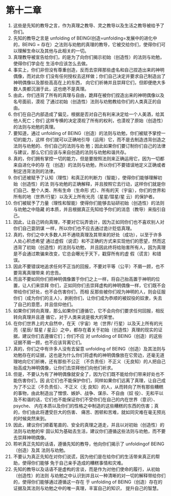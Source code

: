 # 第十二章
1) 这些是先知的教导之言，作为真理之教导、灵之教导以及生活之教导被给予了你们。
2) 先知的教导之言是 unfolding of BEING(创造=unfolding=发展中的进化中的，BEING = 存在）之法则与劝勉的真理的教导，它被交给你们，使得你们可以理解生命以及其他与此相关的一切。
3) 真理教导被宣告给你们，的是为了向你们揭示初始（创造性）的法则与劝勉，使得你们学会在 生活中应该怎么去做。
4) 事实上，你们非但没有尊重创造，反而去崇拜那些虚名和自己捏造出来的神明偶像，而对此你 们没有任何授权去这样做；你们自己决定并要求自己制造出了神明偶像以及那些高高在上的东西， 向它们祈祷并且崇拜它们，但即便绝大多数人类都沉溺于此，这也绝不是真理。
5) 由此，你们违背了所有的真理与自由，跪拜在被你们捏造出来的神明偶像以及名号面前，漠视 了通过初始（创造性）法则与劝勉教给你们的人类真正的自由。
6) 你们在自己内部造成了偏见，根据是否对自己有利来决定给一个人美酒，给其他人死亡；你们 这样专横的决定漠视了所有的权利，也漠视了原始（创造性）的法则与劝勉的真理。
7) 要知道，通过 unfolding of BEING（创造）的法则与劝勉，你们被赋予掌控一切的能力，这样 你们就可以正确地引导（运用）它，而不是去制造违背创造之法则与劝勉的、你们自己的法则与劝 勉；因此如果你们要订制你们自己的法律与建议，那么它们应该与来自创造的法则与劝勉和谐共存。
8) 真的，你们拥有掌控一切的能力，但是要按照法则来正确运用它，因为一切都来自进化中的存 在（创造）的法则与劝勉，所以你们不要错误地定义正确或者制定违背法则的法律。
9) 你们还被赋予了认知（理性）和真正的判断力（智能），使得你们能够理解初始（创造性）的法 则与劝勉的正确解释，并且按照它去行动，这样你们就是你们自己、整个人类、所有生命（生命形 式）、所有的天（宇宙），你们的世界和所有的地（世界/行星）以及天上所有光亮（星星/彗星/星 云）的保护者。
10) 你们被赋予了力量（理性和智能）使得你们能够去钻研初始（创造性）的法则与劝勉之中隐藏 的本质，并且根据真正先知给予你们的消息（教导）来指引自己。
11) 因此，让自己转向真理，不要对它玩弄诡计，因为正如同你们也不喜欢别人对你们自己耍阴谋 一样，所以你们也不应去通过诡计贬低真理。
12) 真的，你们之中大多数人并不通晓真理及其带来的好处（成功），以至于许多人处心积虑希望 通过虚假（说谎）和不正确的方式来实现他们的愿望，然而这违背了初始（创造性）的法则与劝勉， 并且因此终将给贻害所有人，因为真理是不会通过欺骗来改变，它总会曝光于天下，戳穿所有的虚 假（谎言）和错误。
13) 因此不要错误地追求任何不正当的回报，不要对平等（公平）不屑一顾，也不要背离真理带来 的忠告。
14) 而且不要如同你们把神明偶像置于你们之上一样，将自己抬高置于神明的位置，让人们来崇拜 你们，正如同你们去崇拜虚构的神明偶像一样，它们既不会带给你们好处，也不会伤害你们，而相 反那些被你们视为神明的人，则会征服你们（成为你们的主人），剥削你们，让你们成为恭顺的被奴役的奴隶，失去了自己的意愿，并且信仰他们。
15) 如果你们转向真理，那么如果你们遵循它，它不会向你们要求任何回报，相反转向真理并且遵 循它，对于人类来说是极大的荣誉。
16) 在你们世界上的大自然中，在天（宇宙）地（世界/ 行星）以及天上所有的光亮（星辰/ 彗星 / 星云）之中，都存在着关于初始（创造性）真理的现实的证据，建议你们去遵循它们；你们不应 对 unfolding of BEING（创造）的这些证据不屑一顾，也不应该背离它们。
17) 真的，你们之中有许多人没有去留意 unfolding of BEING（创造）及其法则与劝勉存在的证据，这也是为什么你们将虚构的神明偶像放在它旁边，还毫无道理地向它们祈祷，还有那些不公正 （不负责任）不正义（无良知）的人把自己抬高成为神明偶像，让你们去崇拜他们向他们祈求。
18) 但是，不要认为有了神明偶像就安全了，因为它们既不能给你们带来好处也不能伤害你们，因 此它们也不能保护你们，同样如果你们远离了真理，让自己成为了不公正（不负责任）、不正义（无 良知）的人，从而转向了所有那些糟糕的事物，由此制造出了憎恨、嫉妒、战争、谋杀、不自由（奴 役）、无和平以及不和谐的话，它们也不能保证你们不受你们在自己的内在世界（意识）、psyche、 内在本质以及你们的性格之中制造的这些糟糕的东西的伤害；真的，你们由此将遭受巨大的伤害、 痛苦、困顿和苦难，就如同灾难在毫无预兆的时候突然来到。
19) 因此，建议你们顺着笔直的、安全的真理之道走，并且以对初始（创造性）的法则与劝勉的牢 固认知为基础去生活，建议你们遵循这些法则与劝勉，而不要去崇拜神明偶像。
20) 聆听真正先知的话语，遵循先知的教导，他向你们揭示了 unfoldingof BEING（创造）及其 法则与劝勉。
21) 不要认为真正先知在对你们说谎，因为他们是在给你们的生活带来真正的帮助，使得你们能够 免于自己亲手造成的糟糕事情和灾难。
22) 先知的教导以及话语不是虚构的言谈，而是作为对他们使命的履行，从初始（创造性）的法则 与劝勉之中认识到并且以一种清晰的对一切的解释带给你们的，使得你们能够通过遵循这一存在 于 unfolding of BEING（创造）存在的证据及其法则与劝勉之中的唯一真理，丰富自己的知识， 提升自己的智慧。
